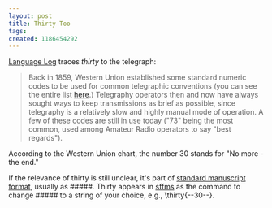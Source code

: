 ```yaml
---
layout: post
title: Thirty Too
tags: 
created: 1186454292
---
```

[Language Log](http://itre.cis.upenn.edu/~myl/languagelog/archives/004800.html) traces *thirty* to the telegraph:

> Back in 1859, Western Union established some standard numeric codes to be used for common telegraphic conventions (you can see the entire list [here](http://scard.buffnet.net/pages/tele/wurules1866/92code.html).) Telegraphy operators then and now have always sought ways to keep transmissions as brief as possible, since telegraphy is a relatively slow and highly manual mode of operation. <!--break--> A few of these codes are still in use today ("73" being the most common, used among Amateur Radio operators to say "best regards").

According to the Western Union chart, the number 30 stands for "No more - the end."

If the relevance of thirty is still unclear, it's part of [standard manuscript format](http://www.mcdemarco.net/sffms/info/ManuscriptFormat.html), usually as #####.  Thirty appears in [sffms](http://www.mcdemarco.net/sffms/) as the command to change ##### to a string of your choice, e.g.,  \thirty{--30--}.
